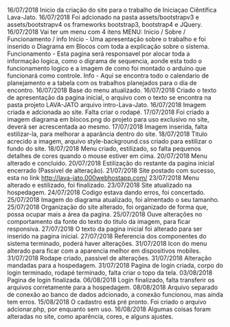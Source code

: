 16/07/2018 Inicio da criação do site para o trabalho de Iniciaçao Ciêntifica Lava-Jato.
16/07/2018 Foi adcionado na pasta assets/bootstrapv3 e assets/bootstrapv4 os frameworks bootstrap3, bootstrap4 e JQuery.
16/07/2018 Vai ter um menu com 4 itens MENU: Inicio / Sobre / Funcionamento / info
    Inicio - Uma apresentação sobre o trabalho e foi inserido o Diagrama em Blocos com toda a explicação sobre o sistema.
    Funcionamento - Esta pagina será responsavel por alocar toda a informação logica, como o digrama de sequencia, 
                    aonde esta todo o funcionamento logico e a imagem de como foi montado o arduino que funcionará como controle.
    Info - Aqui se encontra todo o calendario de planejamento e a tabela com os trabalhos planejados para o dia de encontro.
16/07/2018 Base do menu atualizado.
16/07/2018 Criado o texto de apresentação da pagina inicial, o arquivo com o texto se encontra na pasta projeto LAVA-JATO arquivo intro-Lava-Jato.
16/07/2018 Imagem criada e adcionada ao site. Falta criar o rodapé.
17/07/2018 Foi criado a imagem diagrama em blocos.png do projeto para uso exclusivo no site, deverá ser acrescentada ao mesmo.
17/07/2018 Imagem inserida, falta estilizar-la, para melhorar a aparância dentro do site.
18/07/2018 Titulo acrecido a imagem, arquivo style-background.css criado para estilizar o fundo do site.
18/07/2018 Menu criado, estilizado, so falta pequenos detalhes de cores quando o mouse estiver em cima.
20/07/2018 Menu alterado e concluido.
20/07/2018 Estilização do restante da pagina inicial encerrado (Passivel de alteração).
21/07/2018 Site postado com sucesso, esta no link http://lava-jato.000webhostapp.com/
23/07/2018 Menu alterado e estilizado, foi finalizado.
23/07/2018 Site atualizado na hospedagem.
24/07/2018 Codigo estava dando erros, foi concertado.
25/07/2018 Imagem do diagrama atualizado, foi almentado o seu tamanho.
25/07/2018 Organização do site alterado, foi organizado de forma que, possa ocupar mais a área da pagina.
25/07/2018 Ouve alterações no comportamento da fonte do texto do titulo da imagem, para ficar responsiva.
27/07/2018 O texto da pagina inicial foi alterado para ser inserido na pagina inicial.
27/07/2018 Referencia dos componentes do sistema terminado, poderá haver alterações.
31/07/2018 Icon do menu alterado para ficar com a aparencia melhor em dispositivos mobiles.
31/07/2018 Rodape criado, passivel de alterações.
31/07/2018 Alteração mandadas para a hospedagem.
31/07/2018 Pagina de login criada, corpo do login terminado, rodapé terminado, falta criar o topo da tela.
03/08/2018 Pagina de login finalizada.
06/08/2018 Login finalizado, falta transferir os arquivos corretamente para a hospedagem.
08/08/2018 Arquivo separado de conexão ao banco de dados adcionado, a conexão funcionou, mas ainda tem erros.
15/08/2018 O cadastro está pré pronto. Foi criado o arquivo adcionar.php, por enquanto sem uso.
16/08/2018 Algumas coisas foram alteradas no site, como aparência, cores, e alguns ajustes.
